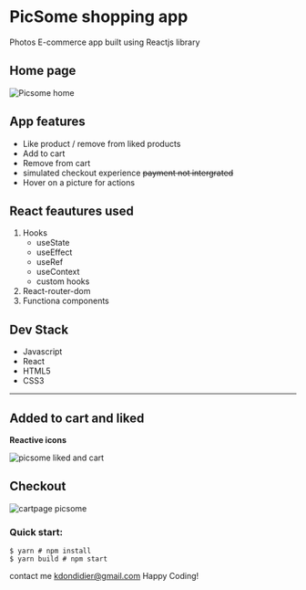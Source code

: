 # PicSome shopping app

Photos E-commerce app built using Reactjs library
## Home page
![Picsome home](https://user-images.githubusercontent.com/18181964/136170650-edee661a-352e-4e0d-a4b9-07ac8ae2f337.PNG)


## App features
- Like product / remove from liked products
- Add to cart
- Remove from cart
- simulated checkout experience ~~payment not intergrated~~
- Hover on a picture for actions

## React feautures used
1. Hooks
	- useState
	- useEffect
	- useRef
	- useContext
	- custom hooks
2. React-router-dom
3. Functiona components

## Dev Stack
- Javascript
- React
- HTML5
- CSS3
___
## Added to cart and liked
**Reactive icons**

![picsome liked and cart](https://user-images.githubusercontent.com/18181964/136170599-9e7bb248-971c-4c48-8441-b9bc30ccc857.PNG)

## Checkout

![cartpage picsome](https://user-images.githubusercontent.com/18181964/136170681-5aed7eac-f116-491d-a6fe-f640224359a1.PNG)



### Quick start:

```
$ yarn # npm install
$ yarn build # npm start
````

contact me <kdondidier@gmail.com>
Happy Coding!

